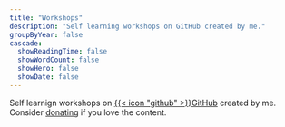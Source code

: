 ```yaml
---
title: "Workshops"
description: "Self learning workshops on GitHub created by me."
groupByYear: false
cascade:
  showReadingTime: false
  showWordCount: false
  showHero: false
  showDate: false
---
```

Self learnign workshops on [{{< icon "github" >}}GitHub](https://github.com/Cheukting) created by me. Consider [donating](https://github.com/sponsors/Cheukting) if you love the content.